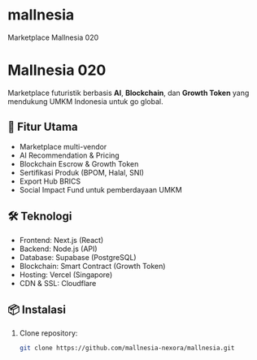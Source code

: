 # mallnesia
Marketplace Mallnesia 020
# Mallnesia 020
Marketplace futuristik berbasis **AI**, **Blockchain**, dan **Growth Token** yang mendukung UMKM Indonesia untuk go global.

## 🚀 Fitur Utama
- Marketplace multi-vendor
- AI Recommendation & Pricing
- Blockchain Escrow & Growth Token
- Sertifikasi Produk (BPOM, Halal, SNI)
- Export Hub BRICS
- Social Impact Fund untuk pemberdayaan UMKM

## 🛠 Teknologi
- Frontend: Next.js (React)
- Backend: Node.js (API)
- Database: Supabase (PostgreSQL)
- Blockchain: Smart Contract (Growth Token)
- Hosting: Vercel (Singapore)
- CDN & SSL: Cloudflare

## 📦 Instalasi
1. Clone repository:
   ```bash
   git clone https://github.com/mallnesia-nexora/mallnesia.git
  
